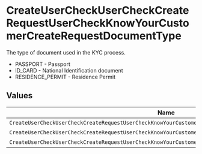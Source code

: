 # CreateUserCheckUserCheckCreateRequestUserCheckKnowYourCustomerCreateRequestDocumentType

The type of document used in the KYC process.
* PASSPORT - Passport
* ID_CARD - National Identification document
* RESIDENCE_PERMIT - Residence Permit


## Values

| Name                                                                                                     | Value                                                                                                    |
| -------------------------------------------------------------------------------------------------------- | -------------------------------------------------------------------------------------------------------- |
| `CreateUserCheckUserCheckCreateRequestUserCheckKnowYourCustomerCreateRequestDocumentTypePassport`        | PASSPORT                                                                                                 |
| `CreateUserCheckUserCheckCreateRequestUserCheckKnowYourCustomerCreateRequestDocumentTypeIDCard`          | ID_CARD                                                                                                  |
| `CreateUserCheckUserCheckCreateRequestUserCheckKnowYourCustomerCreateRequestDocumentTypeResidencePermit` | RESIDENCE_PERMIT                                                                                         |